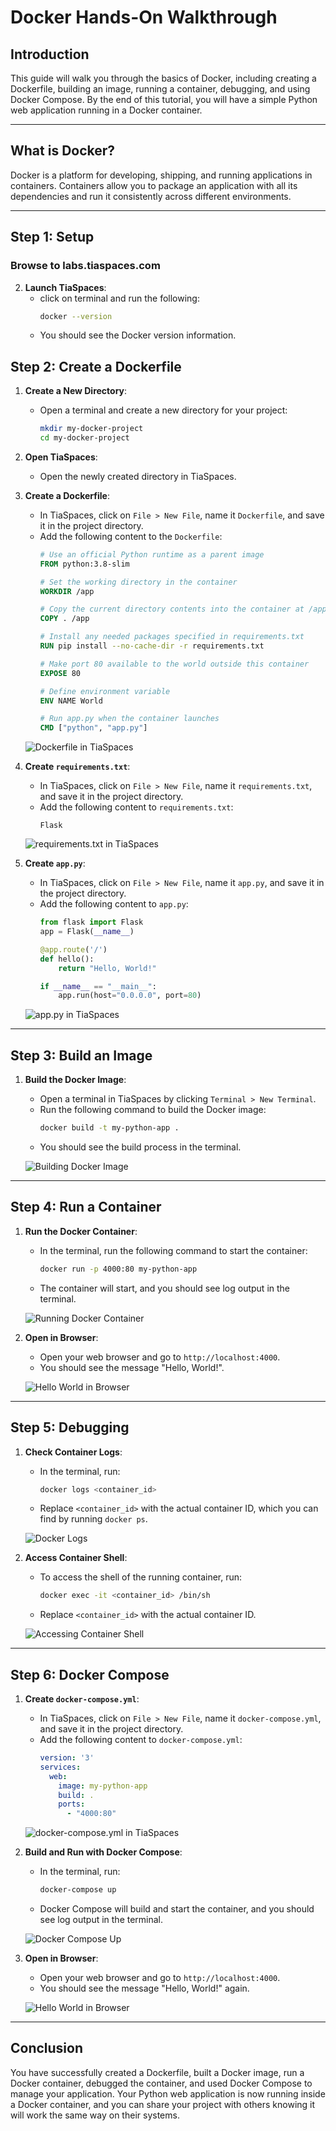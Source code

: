 # Docker Hands-On Walkthrough

## Introduction

This guide will walk you through the basics of Docker, including creating a Dockerfile, building an image, running a container, debugging, and using Docker Compose. By the end of this tutorial, you will have a simple Python web application running in a Docker container.

---

## What is Docker?

Docker is a platform for developing, shipping, and running applications in containers. Containers allow you to package an application with all its dependencies and run it consistently across different environments.

---

## Step 1: Setup

### Browse to labs.tiaspaces.com


2. **Launch TiaSpaces**:
   - click on terminal and run the following:
     ```bash
     docker --version
     ```
   - You should see the Docker version information.


## Step 2: Create a Dockerfile

1. **Create a New Directory**:
   - Open a terminal and create a new directory for your project:
     ```bash
     mkdir my-docker-project
     cd my-docker-project
     ```

2. **Open TiaSpaces**:
   - Open the newly created directory in TiaSpaces.

3. **Create a Dockerfile**:
   - In TiaSpaces, click on `File > New File`, name it `Dockerfile`, and save it in the project directory.
   - Add the following content to the `Dockerfile`:
     ```Dockerfile
     # Use an official Python runtime as a parent image
     FROM python:3.8-slim

     # Set the working directory in the container
     WORKDIR /app

     # Copy the current directory contents into the container at /app
     COPY . /app

     # Install any needed packages specified in requirements.txt
     RUN pip install --no-cache-dir -r requirements.txt

     # Make port 80 available to the world outside this container
     EXPOSE 80

     # Define environment variable
     ENV NAME World

     # Run app.py when the container launches
     CMD ["python", "app.py"]
     ```

   ![Dockerfile in TiaSpaces](screenshots/dockerfile.png)

4. **Create `requirements.txt`**:
   - In TiaSpaces, click on `File > New File`, name it `requirements.txt`, and save it in the project directory.
   - Add the following content to `requirements.txt`:
     ```text
     Flask
     ```

   ![requirements.txt in TiaSpaces](screenshots/requirements.png)

5. **Create `app.py`**:
   - In TiaSpaces, click on `File > New File`, name it `app.py`, and save it in the project directory.
   - Add the following content to `app.py`:
     ```python
     from flask import Flask
     app = Flask(__name__)

     @app.route('/')
     def hello():
         return "Hello, World!"

     if __name__ == "__main__":
         app.run(host="0.0.0.0", port=80)
     ```

   ![app.py in TiaSpaces](screenshots/app.png)

---

## Step 3: Build an Image

1. **Build the Docker Image**:
   - Open a terminal in TiaSpaces by clicking `Terminal > New Terminal`.
   - Run the following command to build the Docker image:
     ```bash
     docker build -t my-python-app .
     ```
   - You should see the build process in the terminal.

   ![Building Docker Image](screenshots/build.png)

---

## Step 4: Run a Container

1. **Run the Docker Container**:
   - In the terminal, run the following command to start the container:
     ```bash
     docker run -p 4000:80 my-python-app
     ```
   - The container will start, and you should see log output in the terminal.

   ![Running Docker Container](screenshots/run.png)

2. **Open in Browser**:
   - Open your web browser and go to `http://localhost:4000`.
   - You should see the message "Hello, World!".

   ![Hello World in Browser](screenshots/hello.png)

---

## Step 5: Debugging

1. **Check Container Logs**:
   - In the terminal, run:
     ```bash
     docker logs <container_id>
     ```
   - Replace `<container_id>` with the actual container ID, which you can find by running `docker ps`.

   ![Docker Logs](screenshots/logs.png)

2. **Access Container Shell**:
   - To access the shell of the running container, run:
     ```bash
     docker exec -it <container_id> /bin/sh
     ```
   - Replace `<container_id>` with the actual container ID.

   ![Accessing Container Shell](screenshots/shell.png)

---

## Step 6: Docker Compose

1. **Create `docker-compose.yml`**:
   - In TiaSpaces, click on `File > New File`, name it `docker-compose.yml`, and save it in the project directory.
   - Add the following content to `docker-compose.yml`:
     ```yaml
     version: '3'
     services:
       web:
         image: my-python-app
         build: .
         ports:
           - "4000:80"
     ```

   ![docker-compose.yml in TiaSpaces](screenshots/compose.png)

2. **Build and Run with Docker Compose**:
   - In the terminal, run:
     ```bash
     docker-compose up
     ```
   - Docker Compose will build and start the container, and you should see log output in the terminal.

   ![Docker Compose Up](screenshots/compose-up.png)

3. **Open in Browser**:
   - Open your web browser and go to `http://localhost:4000`.
   - You should see the message "Hello, World!" again.

   ![Hello World in Browser](screenshots/hello.png)

---

## Conclusion

You have successfully created a Dockerfile, built a Docker image, run a Docker container, debugged the container, and used Docker Compose to manage your application. Your Python web application is now running inside a Docker container, and you can share your project with others knowing it will work the same way on their systems.

